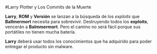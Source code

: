 #Larry Plotter y Los Commits de la Muerte

**Larry**, **ROM** y **Versión** se lanzan a la búsqueda de los *exploits* que **Ballmermort** necesita para sobrevivir.
Destruyendo todos los **exploits**, vencerán a **Balmmermort**.
Pero el camino no será fácil porque sus portátiles no tienen mucha batería.

**Larry** deberá usar todos los conocimientos que ha adquirido para poder entregar el producto sin malware.